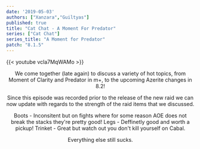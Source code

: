 ```yaml
---
date: '2019-05-03'
authors: ["Xanzara","Guiltyas"]
published: true
title: "Cat Chat - A Moment For Predator"
series: ["Cat Chat"]
series_title: "A Moment for Predator"
patch: "8.1.5"
---
```



{{< youtube vcla7MqWAMo >}}


<center>
We come together (late again) to discuss a variety of hot topics, from Moment of Clarity and Predator in m+, to the upcoming Azerite changes in 8.2!

Since this episode was recorded prior to the release of the new raid we can now update with regards to the strength of the raid items that we discussed.

Boots - Inconsitent but on fights where for some reason AOE does not break the stacks they're pretty good!
Legs - Deffinetly good and worth a pickup!
Trinket - Great but watch out you don't kill yourself on Cabal.

Everything else still sucks.
</center>
